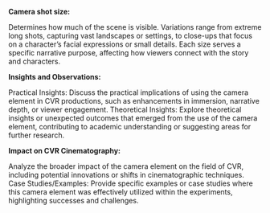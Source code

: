 **Camera shot size:**

Determines how much of the scene is visible. Variations range from extreme long shots, capturing vast landscapes or settings, to close-ups that focus on a character’s facial expressions or small details. Each size serves a specific narrative purpose, affecting how viewers connect with the story and characters.

**Insights and Observations:**

Practical Insights: Discuss the practical implications of using the camera element in CVR productions, such as enhancements in immersion, narrative depth, or viewer engagement.
Theoretical Insights: Explore theoretical insights or unexpected outcomes that emerged from the use of the camera element, contributing to academic understanding or suggesting areas for further research.

**Impact on CVR Cinematography:**

Analyze the broader impact of the camera element on the field of CVR, including potential innovations or shifts in cinematographic techniques.
Case Studies/Examples: Provide specific examples or case studies where this camera element was effectively utilized within the experiments, highlighting successes and challenges.
